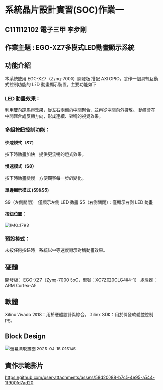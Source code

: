 # 系統晶片設計實習(SOC)作業一
## C111112102 電子三甲 李步剛

## 作業主題 : EGO-XZ7多模式LED動畫顯示系統
## 功能介紹
本系統使用 EGO-XZ7（Zynq-7000）開發板 搭配 AXI GPIO，實作一個具有互動式控制功能的 LED 動畫顯示裝置。主要功能如下

### LED 動畫效果：
利用雙向跑馬燈效果，從左右兩側向中間聚合，並再從中間向外擴散。
動畫會在中間匯合處反轉方向，形成連續、對稱的視覺效果。

### 多組按鈕控制功能：
#### 快速模式（S7）
按下時動畫加快，提供更流暢的燈光效果。

#### 慢速模式（S8）
按下時動畫變慢，方便觀察每一步的變化。

#### 單邊顯示模式 (S9&S5)
S9（左側關閉）：僅顯示左側 LED 動畫
S5（右側關閉）：僅顯示右側 LED 動畫

#### 按鈕位置：
![IMG_1793](https://github.com/user-attachments/assets/fdeaa802-a111-4467-9945-d5e94ffa74e4)

### 預設模式：
未按任何按鈕時，系統以中等速度顯示對稱動畫效果。

## 硬體
開發板： EGO-XZ7（Zynq-7000 SoC，型號：XC7Z020CLG484-1）
處理器： ARM Cortex-A9

## 軟體
Xilinx Vivado 2018：用於硬體設計與綜合。
Xilinx SDK：用於開發軟體並控制 PS。

## Block Design
![螢幕擷取畫面 2025-04-15 015145](https://github.com/user-attachments/assets/43f11925-d596-450a-b5f4-6761b64da03b)

## 實作示範影片
https://github.com/user-attachments/assets/58d20088-b7c5-4e95-a544-1f9001d7ad20

